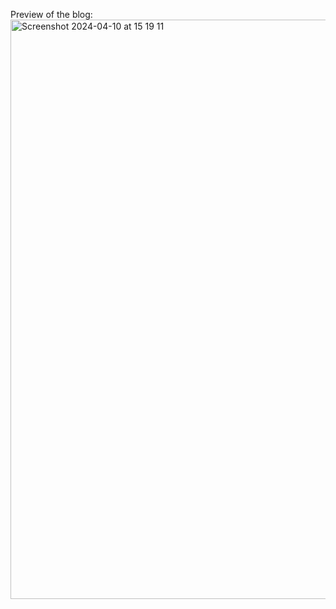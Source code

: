 Preview of the blog: 
<img width="927" alt="Screenshot 2024-04-10 at 15 19 11" src="https://github.com/LuvDeluxe/newsflash-static-blog/assets/12020261/38855da2-b1e8-4159-ae91-0b801335dc46">
